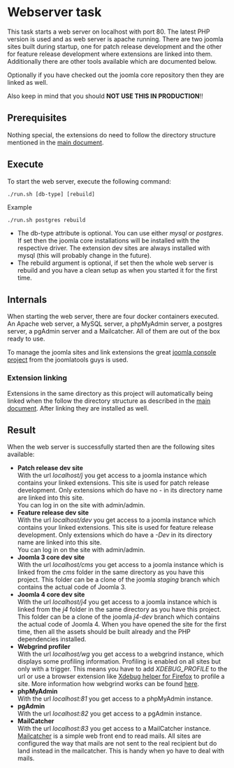 # Webserver task
This task starts a web server on localhost with port 80. The latest PHP version is used and as web server is apache running. There are two joomla sites built during startup, one for patch release development and the other for feature release development where extensions are linked into them. Additionally there are other tools available which are documented below.

Optionally if you have checked out the joomla core repository then they are linked as well.

Also keep in mind that you should **NOT USE THIS IN PRODUCTION**!!

## Prerequisites
Nothing special, the extensions do need to follow the directory structure mentioned in the [main document](..).

## Execute
To start the web server, execute the following command:

`./run.sh [db-type] [rebuild]`

Example

`./run.sh postgres rebuild`

- The db-type attribute is optional. You can use either _mysql_ or _postgres_. If set then the joomla core installations will be installed with the respective driver. The extension dev sites are always installed with mysql (this will probably change in the future).
- The rebuild argument is optional, if set then the whole web server is rebuild and you have a clean setup as when you started it for the first time.

## Internals
When starting the web server, there are four docker containers executed. An Apache web server, a MySQL server, a phpMyAdmin server, a postgres server, a pgAdmin server and a Mailcatcher. All of them are out of the box ready to use.

To manage the joomla sites and link extensions the great [joomla console project](https://github.com/joomlatools/joomlatools-console) from the joomlatools guys is used.

### Extension linking
Extensions in the same directory as this project will automatically being linked when the follow the directory structure as described in the [main document](..). After linking they are installed as well.

## Result
When the web server is successfully started then are the following sites available:

- **Patch release dev site**  
With the url _localhost/j_ you get access to a joomla instance which contains your linked extensions. This site is used for patch release development. Only extensions which do have no _-_ in its directory name are linked into this site.  
You can log in on the site with admin/admin.
- **Feature release dev site**  
With the url _localhost/dev_ you get access to a joomla instance which contains your linked extensions. This site is used for feature release development. Only extensions which do have a _-Dev_ in its directory name are linked into this site.  
You can log in on the site with admin/admin.
- **Joomla 3 core dev site**  
With the url _localhost/cms_ you get access to a joomla instance which is linked from the _cms_ folder in the same directory as you have this project. This folder can be a clone of the joomla _staging_ branch which contains the actual code of Joomla 3.
- **Joomla 4 core dev site**  
With the url _localhost/j4_ you get access to a joomla instance which is linked from the _j4_ folder in the same directory as you have this project. This folder can be a clone of the joomla _j4-dev_ branch which contains the actual code of Joomla 4. When you have opened the site for the first time, then all the assets should be built already and the PHP dependencies installed.
- **Webgrind profiler**  
With the url _localhost/wg_ you get access to a webgrind instance, which displays some profiling information. Profiling is enabled on all sites but only with a trigger. This means you have to add _XDEBUG_PROFILE_ to the url or use a browser extension like [Xdebug helper for Firefox](https://addons.mozilla.org/en-US/firefox/addon/xdebug-helper-for-firefox) to profile a site. More information how webgrind works can be found [here](https://github.com/jokkedk/webgrind).
- **phpMyAdmin**  
With the url _localhost:81_ you get access to a phpMyAdmin instance.
- **pgAdmin**  
With the url _localhost:82_ you get access to a pgAdmin instance.
- **MailCatcher**  
With the url _localhost:83_ you get access to a MailCatcher instance. [Mailcatcher](https://mailcatcher.me/) is a simple web front end to read mails. All sites are configured the way that mails are not sent to the real recipient but do land instead in the mailcatcher. This is handy when yo have to deal with mails.
